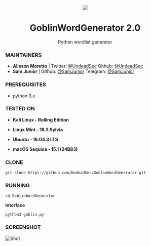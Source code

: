 <p align="center">
  <img src="https://raw.githubusercontent.com/UndeadSec/GoblinWordGenerator/master/goblin.png">  
</p>

<h1 align="center">GoblinWordGenerator 2.0</h1>
<p align="center">
  Python wordlist generator 
</p>

### MAINTAINERS
* **Alisson Moretto** | 
Twitter: <a href="https://twitter.com/UndeadSec">@UndeadSec</a>
Github: <a href="https://github.com/UndeadSec">@UndeadSec</a>
* **Sam Junior** |
Github: <a href="https://github.com/samjunior416">@SamJunior</a>
Telegram: <a href="https://t.me/un00mz">@SamJunior</a>

### PREREQUISITES

* python 3.x 

### TESTED ON
* **Kali Linux - Rolling Edition**

* **Linux Mint - 18.3 Sylvia**

* **Ubuntu - 16.04.3 LTS**

* **macOS Sequioa - 15.1 (24B83)**

### CLONE
```
git clone https://github.com/UndeadSec/GoblinWordGenerator.git
```

### RUNNING
```
cd GoblinWordGenerator
```
**Interface**

```
python3 goblin.py
```

### SCREENSHOT
![Shot](https://github.com/UndeadSec/GoblinWordGenerator/blob/master/sc.png)
